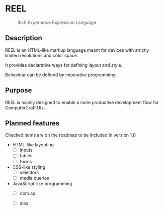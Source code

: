 # REEL
> Rich Experience Expression Language

## Description

REEL is an HTML-like markup language meant for devices with strictly limited resolutions and color space.

It provides declarative ways for defining layout and style.

Behaviour can be defined by imperative programming.

## Purpose

REEL is mainly designed to enable a more productive development flow for ComputerCraft UIs.

## Planned features

Checked items are on the roadmap to be included in version 1.0

- HTML-like layouting
    -[ ] inputs
    -[ ] tables
    -[ ] forms
- CSS-like styling
    -[ ] selectors
    -[ ] media queries
- JavaScript-like programming
    -[ ] dom api
    -[ ] alax

